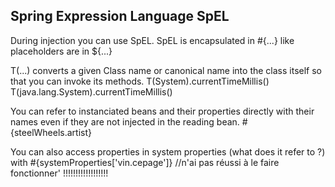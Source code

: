 Spring Expression Language SpEL
-------------------------------

During injection you can use SpEL.
SpEL is encapsulated in #{...} like placeholders are in ${...}

T(...) converts a given Class name or canonical name into the class itself so that you can invoke its methods.
T(System).currentTimeMillis()
T(java.lang.System).currentTimeMillis()

You can refer to instanciated beans and their properties directly with their names even if they are not injected in the reading bean.
#{steelWheels.artist}

You can also access properties in system properties (what does it refer to ?) with #{systemProperties['vin.cepage']} //n'ai pas réussi à le faire fonctionner' !!!!!!!!!!!!!!!!!!
